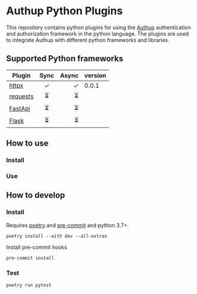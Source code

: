 
# Authup Python Plugins

This repository contains python plugins for using the [Authup](https//authup.org) authentication and authorization
framework in the python language.
The plugins are used to integrate Authup with different python frameworks and libraries.

## Supported Python frameworks

| Plugin                                               |   Sync   |    Async | version |
|------------------------------------------------------|:--------:|---------:|---------|
| [httpx](https://github.com/encode/httpx)             | &#10003; | &#10003; | 0.0.1   |
| [requests](https://github.com/psf/requests)          |    ⏳     |        ⏳ |         |
| [FastApi](https://fastapi.tiangolo.com/)             |    ⏳     |        ⏳ |         |
| [Flask](https://flask.palletsprojects.com/en/2.2.x/) |    ⏳     |        ⏳ |         |

## How to use

### Install

### Use

## How to develop

### Install

Requires [poetry](https://python-poetry.org/) and [pre-commit](https://pre-commit.com/) and python 3.7+.

```shell
poetry install --with dev --all-extras
```

Install pre-commit hooks

```shell
pre-commit install
```

### Test

```shell
poetry run pytest
```

